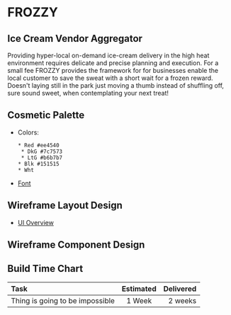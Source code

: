 # FROZZY
## Ice Cream Vendor Aggregator

Providing hyper-local on-demand ice-cream delivery in the high heat environment requires delicate and precise planning and  execution.  For a small fee FROZZY provides the framework for for businesses enable the local customer to save the sweat with a short wait for a frozen reward.  Doesn't laying still in the park just moving a thumb instead of shuffling off, sure sound sweet, when contemplating your next treat!


## Cosmetic Palette
* Colors: 

	`* Red #ee4540 `<br />
	` * DkG #7c7573`<br />
	` * LtG #b6b7b7`<br />
	`* Blk #151515`<br />
	`* Wht` <br />

* [Font](https://fonts.google.com/specimen/Montserrat)



## Wireframe Layout Design

* [UI Overview](https://www.behance.net/gallery/116803029/Frizzy-ice-cream-app-case-study?tracking_source=search_projects_recommended%7Capp)

## Wireframe Component Design

## Build Time Chart
| Task   | Estimated | Delivered |
| :----     | :----: | ----: |
| Thing is going to be impossible | 1 Week | 2 weeks|


